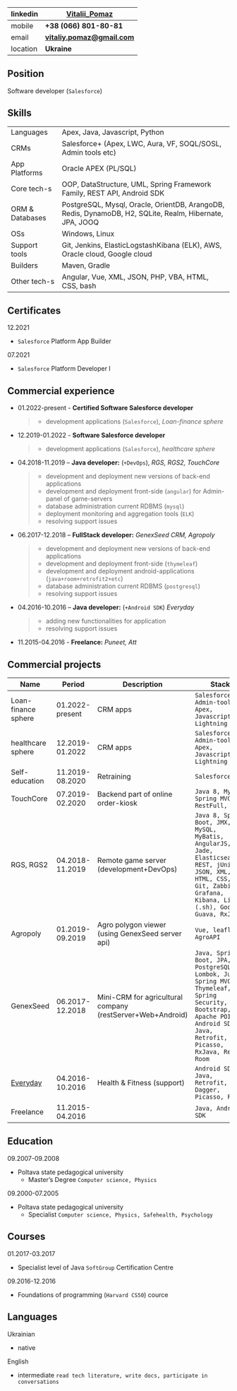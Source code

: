 
|linkedin|[Vitalii_Pomaz](https://www.linkedin.com/in/vitaliy-p-000936b7)|
|---|---|
|mobile|**+38 (066) 801-80-81**|
|email|**vitaliy.pomaz@gmail.com**|
|location|**Ukraine**|


## Position
Software developer (`Salesforce`)

## Skills

|||
|---|---|
|Languages|Apex, Java, Javascript, Python|
|CRMs|Salesforce+ (Apex, LWC, Aura, VF, SOQL/SOSL, Admin tools etc)|
|App Platforms|Oracle APEX (PL/SQL)|
|Core tech-s|OOP, DataStructure, UML, Spring Framework Family, REST API, Android SDK|
|ORM & Databases|PostgreSQL, Mysql, Oracle, OrientDB, ArangoDB, Redis, DynamoDB, H2, SQLite, Realm, Hibernate, JPA, JOOQ|
|OSs|Windows, Linux|
|Support tools|Git, Jenkins, ElasticLogstashKibana (ELK), AWS, Oracle cloud, Google cloud|
|Builders|Maven, Gradle|
|Other tech-s| Angular, Vue, XML, JSON, PHP, VBA, HTML, CSS, bash|


## Certificates
12.2021
- `Salesforce` Platform App Builder

07.2021
- `Salesforce` Platform Developer I


## Commercial experience
* 01.2022-present - **Certified Software Salesforce developer**
  >- development applications (`Salesforce`), *Loan-finance sphere*
* 12.2019-01.2022 - **Software Salesforce developer**
  >- development applications (`Salesforce`), *healthcare sphere*
* 04.2018-11.2019 – **Java developer:** (`+DevOps`), *RGS, RGS2, TouchCore*
  >- development and deployment new versions of back-end applications
  >- development and deployment front-side (`angular`) for Admin-panel of game-servers
  >- database administration current RDBMS (`mysql`)
  >- deployment monitoring and aggregation tools (`ELK`)
  >- resolving support issues
* 06.2017-12.2018 – **FullStack developer:** *GenexSeed CRM, Agropoly*
  >- development and deployment new versions of back-end applications
  >- development and deployment front-side (`thymeleaf`)
  >- development and deployment android-applications (`java+room+retrofit2+etc`)
  >- database administration current RDBMS (`postgresql`)
  >- resolving support issues
* 04.2016-10.2016 – **Java developer:** (`+Android SDK`) *Everyday*
  >- adding new functionalities for application
  >- resolving support issues
* 11.2015-04.2016 - **Freelance:** *Puneet, Att*

## Commercial projects

|Name|Period|Description|Stack|
|---|---|---|---|
|Loan-finance sphere|01.2022-present|CRM apps|`Salesforce, Admin-tools, Apex, Javascript, Lightning`|
|healthcare sphere|12.2019-01.2022|CRM apps|`Salesforce, Admin-tools, Apex, Javascript, Lightning`|
|Self-education|11.2019-08.2020|Retraining|`Salesforce+`|
|TouchCore|07.2019-02.2020|Backend part of online order-kiosk|`Java 8, MySql, Spring MVC, RestFull, JSON`|
|RGS, RGS2|04.2018-11.2019|Remote game server (development+DevOps)|`Java 8, Spring Boot, JMX, MySQL, MyBatis, AngularJS, Jade, Elasticsearch, REST, jUnit, JSON, XML, HTML, CSS, Git, Zabbix, Grafana, Kibana, Linux (.sh), Google Guava, RxJava`|
|Agropoly|01.2019-09.2019|Agro polygon viewer (using GenexSeed server api)|`Vue, leaflet, AgroAPI`|
|GenexSeed|06.2017-12.2018|Mini-CRM for agricultural company (restServer+Web+Android)|`Java, Spring Boot, JPA, PostgreSQL, Lombok, Junit, Spring MVC, Thymeleaf, Spring Security, Bootstrap, Apache POI, Android SDK, Java, Retrofit, Picasso, RxJava, Realm, Room`|
|[Everyday](https://play.google.com/store/apps/details?id=ua.mk.diet )|04.2016-10.2016|Health & Fitness (support)|`Android SDK, Java, Retrofit, Dagger, Picasso, Flury`|
|Freelance|11.2015-04.2016||`Java, Android SDK`|

## Education
09.2007-09.2008
- Poltava state pedagogical university
  - Master’s Degree `Computer science, Physics`

09.2000-07.2005
- Poltava state pedagogical university
  - Specialist `Computer science, Physics, Safehealth, Psychology`

## Courses
01.2017-03.2017
- Specialist level of Java `SoftGroup` Certification Centre

09.2016-12.2016
- Foundations of programming (`Harvard CS50`) cource

## Languages
Ukrainian
- native

English
- intermediate `read tech literature, write docs, participate in  conversations`

